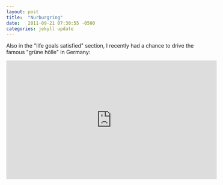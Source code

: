 ```yaml
---
layout: post
title:  "Nurburgring"
date:   2011-09-21 07:30:55 -0500
categories: jekyll update
---
```

Also in the "life goals satisfied" section, I recently had a chance to drive the famous "grüne hölle" in Germany:

<iframe width="560" height="315" src="https://www.youtube.com/embed/l7O7D9Bk_-s" frameborder="0" allow="accelerometer; autoplay; encrypted-media; gyroscope; picture-in-picture" allowfullscreen></iframe>



